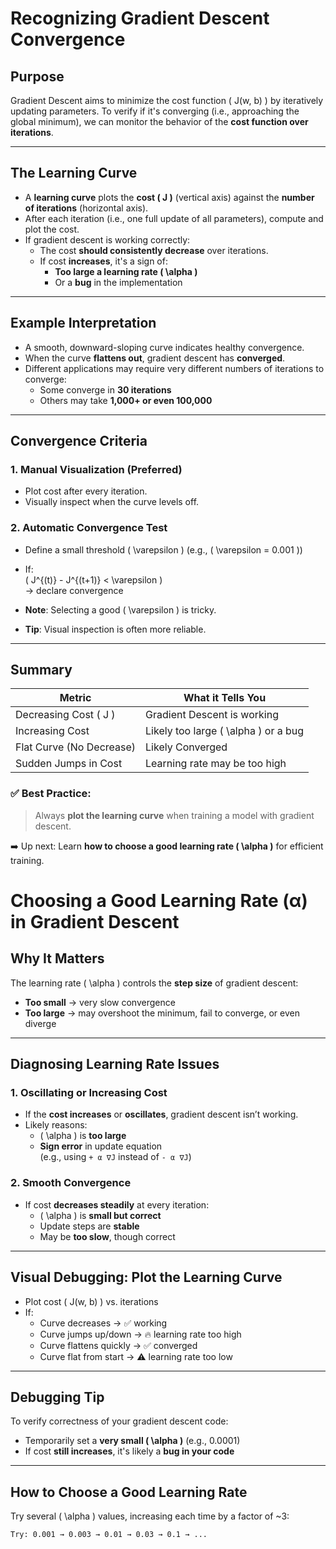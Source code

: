 # Recognizing Gradient Descent Convergence

## Purpose

Gradient Descent aims to minimize the cost function \( J(w, b) \) by iteratively updating parameters. To verify if it's converging (i.e., approaching the global minimum), we can monitor the behavior of the **cost function over iterations**.

---

## The Learning Curve

- A **learning curve** plots the **cost \( J \)** (vertical axis) against the **number of iterations** (horizontal axis).
- After each iteration (i.e., one full update of all parameters), compute and plot the cost.
- If gradient descent is working correctly:
  - The cost **should consistently decrease** over iterations.
  - If cost **increases**, it's a sign of:
    - **Too large a learning rate \( \alpha \)**
    - Or a **bug** in the implementation

---

## Example Interpretation

- A smooth, downward-sloping curve indicates healthy convergence.
- When the curve **flattens out**, gradient descent has **converged**.
- Different applications may require very different numbers of iterations to converge:
  - Some converge in **30 iterations**
  - Others may take **1,000+ or even 100,000**

---

## Convergence Criteria

### 1. **Manual Visualization (Preferred)**

- Plot cost after every iteration.
- Visually inspect when the curve levels off.

### 2. **Automatic Convergence Test**

- Define a small threshold \( \varepsilon \) (e.g., \( \varepsilon = 0.001 \))
- If:  
  \( J^{(t)} - J^{(t+1)} < \varepsilon \)  
  → declare convergence

- **Note**: Selecting a good \( \varepsilon \) is tricky.
- **Tip**: Visual inspection is often more reliable.

---

## Summary

| Metric                   | What it Tells You                      |
| ------------------------ | -------------------------------------- |
| Decreasing Cost \( J \)  | Gradient Descent is working            |
| Increasing Cost          | Likely too large \( \alpha \) or a bug |
| Flat Curve (No Decrease) | Likely Converged                       |
| Sudden Jumps in Cost     | Learning rate may be too high          |

### ✅ Best Practice:

> Always **plot the learning curve** when training a model with gradient descent.

➡️ Up next: Learn **how to choose a good learning rate \( \alpha \)** for efficient training.

# Choosing a Good Learning Rate (α) in Gradient Descent

## Why It Matters

The learning rate \( \alpha \) controls the **step size** of gradient descent:

- **Too small** → very slow convergence
- **Too large** → may overshoot the minimum, fail to converge, or even diverge

---

## Diagnosing Learning Rate Issues

### 1. **Oscillating or Increasing Cost**

- If the **cost increases** or **oscillates**, gradient descent isn’t working.
- Likely reasons:
  - \( \alpha \) is **too large**
  - **Sign error** in update equation  
    (e.g., using `+ α ∇J` instead of `- α ∇J`)

### 2. **Smooth Convergence**

- If cost **decreases steadily** at every iteration:
  - \( \alpha \) is **small but correct**
  - Update steps are **stable**
  - May be **too slow**, though correct

---

## Visual Debugging: Plot the Learning Curve

- Plot cost \( J(w, b) \) vs. iterations
- If:
  - Curve decreases → ✅ working
  - Curve jumps up/down → 🔥 learning rate too high
  - Curve flattens quickly → ✅ converged
  - Curve flat from start → ⚠️ learning rate too low

---

## Debugging Tip

To verify correctness of your gradient descent code:

- Temporarily set a **very small \( \alpha \)** (e.g., 0.0001)
- If cost **still increases**, it's likely a **bug in your code**

---

## How to Choose a Good Learning Rate

Try several \( \alpha \) values, increasing each time by a factor of ~3:

```text
Try: 0.001 → 0.003 → 0.01 → 0.03 → 0.1 → ...
```
